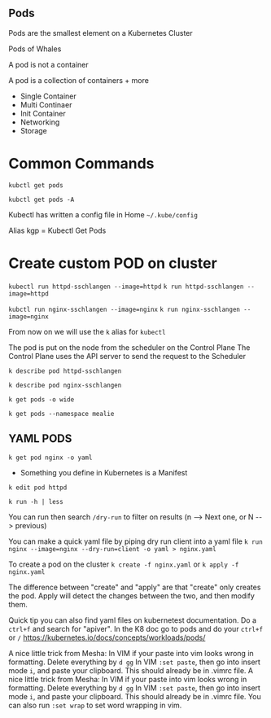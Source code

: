 ## Pods

Pods are the smallest element on a Kubernetes Cluster

Pods of Whales

A pod is not a container

A pod is a collection of containers + more

- Single Container
- Multi Continaer
- Init Container
- Networking
- Storage

# Common Commands

``kubctl get pods``

``kubctl get pods -A``

Kubectl has written a config file in Home
``~/.kube/config``

Alias kgp = Kubectl Get Pods

# Create custom POD on cluster

``kubectl run httpd-sschlangen --image=httpd``
``k run httpd-sschlangen --image=httpd``

``kubctl run nginx-sschlangen --image=nginx``
``k run nginx-sschlangen --image=nginx``

From now on we will use the ``k`` alias for ``kubectl``

The pod is put on the node from the scheduler on the Control Plane
The Control Plane uses the API server to send the request to the Scheduler

``k describe pod httpd-sschlangen``

``k describe pod nginx-sschlangen``

``k get pods -o wide``

``k get pods --namespace mealie``

## YAML PODS

``k get pod nginx -o yaml``

- Something you define in Kubernetes is a Manifest

``k edit pod httpd``

``k run -h | less``

You can run then search ``/dry-run`` to filter on results (n --> Next one, or N --> previous)


You can make a quick yaml file by piping dry run client into a yaml file
``k run nginx --image=nginx --dry-run=client -o yaml > nginx.yaml``

To create a pod on the cluster
``k create -f nginx.yaml``
or
``k apply -f nginx.yaml``

The difference between "create" and "apply" are that "create" only creates the pod. Apply will detect the changes between the two, and then modify them.

Quick tip you can also find yaml files on kubernetest documentation.
Do a ``ctrl+f`` and search for "apiver".
In the K8 doc go to pods and do your ``ctrl+f`` or ``/``
https://kubernetes.io/docs/concepts/workloads/pods/

A nice little trick from Mesha:
In VIM if your paste into vim looks wrong in formatting.
Delete everything by ``d gg``
In VIM ``:set paste``, then go into insert mode ``i``, and paste your clipboard. This should already be in .vimrc file.
A nice little trick from Mesha:
In VIM if your paste into vim looks wrong in formatting.
Delete everything by ``d gg``
In VIM ``:set paste``, then go into insert mode ``i``, and paste your clipboard. This should already be in .vimrc file.
You can also run ``:set wrap`` to set word wrapping in vim.



